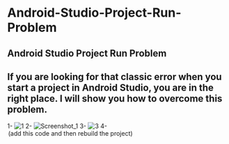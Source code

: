 # Android-Studio-Project-Run-Problem
Android Studio Project Run Problem
------------------------------------------------
If you are looking for that classic error when you start a project in Android Studio, you are in the right place. I will show you how to overcome this problem.
------------------------------------------------

1- ![1](https://github.com/user-attachments/assets/be7ba17c-adca-4934-be4e-cb4274bcd649)
2- ![Screenshot_1](https://github.com/user-attachments/assets/d33ba08d-ea0c-46cc-95ac-ce211b535e1d)
3- ![3](https://github.com/user-attachments/assets/072abf88-b63e-40cf-be59-aee926ce9279)
4- <option name="delegatedBuild" value="false" /> (add this code and then rebuild the project)

